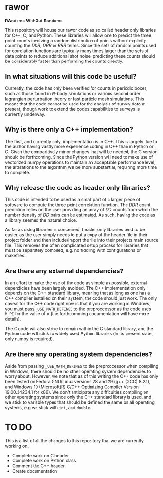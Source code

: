 # rawor
**RA**ndoms **W**ith**O**ut **R**andoms

This repository will house our rawor code as so called header only libraries for C++, C, and Python. These libraries will
allow one to predict the three point counts involving a random distribution of points without explicity counting the *DDR*,
*DRR* or *RRR* terms. Since the sets of random points used for correlation functions are typically many times larger than
the sets of data points to reduce additional shot noise, predicting these counts should be considerably faster than 
performing the counts directly.

## In what situations will this code be useful?
Currently, the code has only been verified for counts in periodic boxes, such as those found in *N*-body simulations or
various second order lagrangian perturbation theory or fast particle mesh simulations. This means that the code cannot be
used for the analysis of survey data at present, though work to extend the codes capabilities to surveys is currently 
underway.

## Why is there only a C++ implementation?
The first, and currently only, implementation is in C++. This is largely due to the author having vastly more experience
coding in C++ than in Python or C. Given the comparitively minor changes that will be needed, the C version should be 
forthcoming. Since the Python version will need to make use of vectorized numpy operations to maintain an acceptable
performance level, the alterations to the algorithm will be more substantial, requiring more time to complete.

## Why release the code as header only libraries?
This code is intended to be used as a small part of a larger piece of software to compute the three point correlation function.
The *DDR* count prediction relies on the user providing an array of *DD* counts from which the number density of *DD* pairs
can be estimated. As such, having the code as a library seemed the natural choice.

As far as using libraries is concerned, header only libraries tend to be easier, as the user simply needs to put a copy of the
header file in their project folder and then include/import the file into their projects main source file. This removes the
often complicated setup process for libraries that must be separately compiled, e.g. no fiddling with configurations or
makefiles.

## Are there any external dependencies?
In an effort to make the use of the code as simple as possible, external dependicies have been largely avoided. The C++ 
implementation only depends on the C++ standard library, meaning that as long as one has a C++ compiler installed on their
system, the code should just work. The only caveat for the C++ code right now is that if you are working in Windows, you must 
pass `_USE_MATH_DEFINES` to the preproccessor as the code uses `M_PI` for the value of &pi; (the forthcomming documentation
will have more details).

The C code will also strive to remain within the C standard library, and the Python code will stick to widely used Python
libraries (in its present state, only numpy is required).

## Are there any operating system dependencies?
Aside from passing `_USE_MATH_DEFINES` to the preproccessor when compiling in Windows, there should be no other operating
system dependencies to worry about. However, we note that as of this writing the C++ code has only been tested on Fedora 
GNU/Linux versions 28 and 29 (g++ (GCC) 8.2.1), and Windows 10 (Microsoft(R) C/C++ Optimizing Compiler Version 19.00.24234.1 for x86). We don't anticipate any difficulties compiling on other operating systems
since only the C++ standard library is used, and we stick to variable types that should be defined the same on all operating
systems, e.g we stick with `int`, and `double`.

# TO DO
This is a list of all the changes to this repository that we are currently working on.
- Complete work on C header
- Complete work on Python class
- ~~Comment the C++ header~~
- Create documentation
